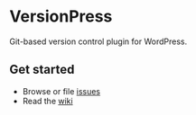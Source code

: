 # VersionPress

Git-based version control plugin for WordPress.


## Get started

 - Browse or file [issues](https://github.com/versionpress/versionpress/issues)
 - Read the [wiki](https://github.com/versionpress/versionpress/wiki)
